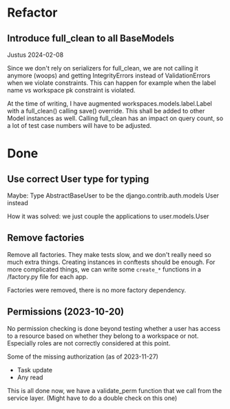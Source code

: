 # Refactor

## Introduce full_clean to all BaseModels

Justus 2024-02-08

Since we don't rely on serializers for full_clean, we are not calling it
anymore (woops) and getting IntegrityErrors instead of ValidationErrors when
we violate constraints. This can happen for example when the label name vs
workspace pk constraint is violated.

At the time of writing, I have augmented workspaces.models.label.Label with
a full_clean() calling save() override. This shall be added to other Model
instances as well. Calling full_clean has an impact on query count, so a lot
of test case numbers will have to be adjusted.
# Done

## Use correct User type for typing

Maybe: Type AbstractBaseUser to be the django.contrib.auth.models User instead

How it was solved: we just couple the applications to user.models.User

## Remove factories

Remove all factories. They make tests slow, and we don't really need
so much extra things. Creating instances in conftests should be enough.
For more complicated things, we can write some `create_*` functions
in a /factory.py file for each app.

Factories were removed, there is no more factory dependency.

## Permissions (2023-10-20)

No permission checking is done beyond testing whether a user has access to a
resource based on whether they belong to a workspace or not. Especially roles
are not correctly considered at this point.

Some of the missing authorization (as of 2023-11-27)

- Task update
- Any read

This is all done now, we have a validate_perm function that we call from the
service layer. (Might have to do a double check on this one)
